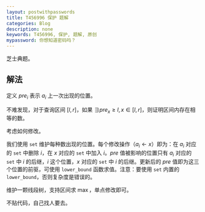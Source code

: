 ```yaml
---
layout: postwithpasswords
title: T456996 保护 题解
categories: Blog
description: none
keywords: T456996, 保护, 题解, 原创
mypassword: 你想知道密码吗？
---
```


芝士典题。

## 解法

定义 $pre_i$ 表示 $a_i$ 上一次出现的位置。

不难发现，对于查询区间 $[l,r]$，如果 $\exists pre_x \ge l,x \in [l,r]$，则证明区间内存在相等的数。

考虑如何修改。

我们使用 `set` 维护每种数出现的位置。每个修改操作（$a_i \leftarrow x$）即为：在 $a_i$ 对应的 `set` 中删除 $i$，在 $x$ 对应的 `set` 中加入 $i$。$pre$ 值被影响的位置只有 $a_i$ 对应的 `set` 中 $i$ 的后继，$i$ 这个位置，$x$ 对应的 `set` 中 $i$ 的后继。更新后的 $pre$ 值即为这三个位置的前驱，可使用 `lower_bound` 函数求值。注意：要使用 `set` 内置的 `lower_bound`，否则复杂度是错误的。

维护一颗线段树，支持区间求 $\max$，单点修改即可。

不贴代码，自己找人要去。
